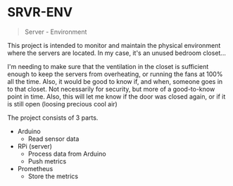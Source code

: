 # SRVR-ENV
> Server - Environment

This project is intended to monitor and maintain the physical environment where the servers are located. In my case, it's an unused bedroom closet...

I'm needing to make sure that the ventilation in the closet is sufficient enough to keep the servers from overheating, or running the fans at 100% all the time. Also, it would be good to know if, and when, someone goes in to that closet. Not necessarily for security, but more of a good-to-know point in time. Also, this will let me know if the door was closed again, or if it is still open (loosing precious cool air)

The project consists of 3 parts.
- Arduino
  - Read sensor data
- RPi (server)
  - Process data from Arduino
  - Push metrics
- Prometheus
  - Store the metrics 